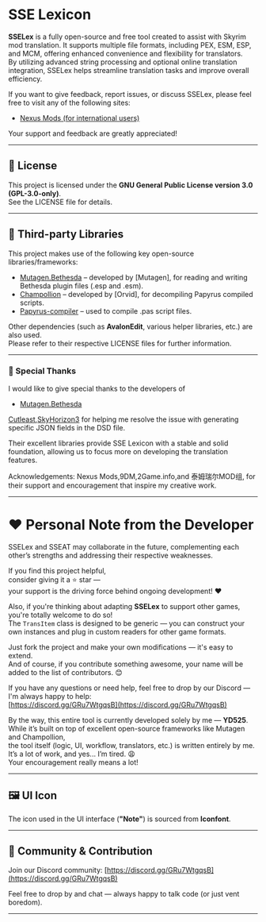 # SSE Lexicon

**SSELex** is a fully open-source and free tool created to assist with Skyrim mod translation. It supports multiple file formats, including PEX, ESM, ESP, and MCM, offering enhanced convenience and flexibility for translators.  
By utilizing advanced string processing and optional online translation integration, SSELex helps streamline translation tasks and improve overall efficiency.

If you want to give feedback, report issues, or discuss SSELex, please feel free to visit any of the following sites:  

- [Nexus Mods (for international users)](https://www.nexusmods.com/skyrimspecialedition/mods/143056)  

Your support and feedback are greatly appreciated!

---

## 📄 License

This project is licensed under the **GNU General Public License version 3.0 (GPL-3.0-only)**.  
See the LICENSE file for details.

---

## 🧩 Third-party Libraries

This project makes use of the following key open-source libraries/frameworks:

- [Mutagen.Bethesda](https://github.com/Mutagen-Modding/Mutagen) – developed by [Mutagen], for reading and writing Bethesda plugin files (.esp and .esm).  
- [Champollion](https://github.com/Orvid/Champollion) – developed by [Orvid], for decompiling Papyrus compiled scripts.  
- [Papyrus-compiler](https://github.com/russo-2025/papyrus-compiler) – used to compile .pas script files.

Other dependencies (such as **AvalonEdit**, various helper libraries, etc.) are also used.  
Please refer to their respective LICENSE files for further information.

---

### 🙏 Special Thanks

I would like to give special thanks to the developers of  
- [Mutagen.Bethesda](https://github.com/Mutagen-Modding/Mutagen)  

[Cutleast](https://github.com/Cutleast),[SkyHorizon3](https://github.com/SkyHorizon3)  for helping me resolve the issue with generating specific JSON fields in the DSD file.

Their excellent libraries provide SSE Lexicon with a stable and solid foundation, allowing us to focus more on developing the translation features.

Acknowledgements: Nexus Mods,9DM,2Game.info,and 泰姆瑞尔MOD组, for their support and encouragement that inspire my creative work.

---

# ❤️ Personal Note from the Developer

SSELex and SSEAT may collaborate in the future, complementing each other’s strengths and addressing their respective weaknesses.

If you find this project helpful,  
consider giving it a ⭐ star —  
your support is the driving force behind ongoing development! ❤️

Also, if you're thinking about adapting **SSELex** to support other games, you're totally welcome to do so!  
The `TransItem` class is designed to be generic — you can construct your own instances and plug in custom readers for other game formats.  

Just fork the project and make your own modifications — it's easy to extend.  
And of course, if you contribute something awesome, your name will be added to the list of contributors. 😊

If you have any questions or need help, feel free to drop by our Discord — I'm always happy to help:  
[https://discord.gg/GRu7WtgqsB](https://discord.gg/GRu7WtgqsB)

By the way, this entire tool is currently developed solely by me — **YD525**.  
While it’s built on top of excellent open-source frameworks like Mutagen and Champollion,  
the tool itself (logic, UI, workflow, translators, etc.) is written entirely by me.  
It’s a lot of work, and yes... I’m tired. 😩  
Your encouragement really means a lot!

---

## 🖼️ UI Icon

The icon used in the UI interface (**"Note"**) is sourced from **Iconfont**.

---

## 💬 Community & Contribution

Join our Discord community: [https://discord.gg/GRu7WtgqsB](https://discord.gg/GRu7WtgqsB)  

Feel free to drop by and chat — always happy to talk code (or just vent boredom).

---
